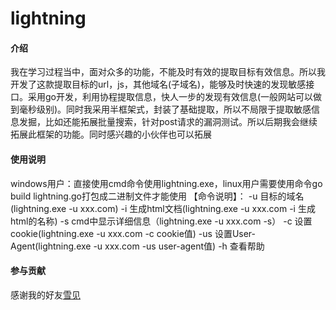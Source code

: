 # lightning

#### 介绍
我在学习过程当中，面对众多的功能，不能及时有效的提取目标有效信息。所以我开发了这款提取目标的url，js，其他域名(子域名)，能够及时快速的发现敏感接口。采用go开发，利用协程提取信息，快人一步的发现有效信息(一般网站可以做到毫秒级别)。同时我采用半框架式，封装了基础提取，所以不局限于提取敏感信息发掘，比如还能拓展批量搜索，针对post请求的漏洞测试。所以后期我会继续拓展此框架的功能。同时感兴趣的小伙伴也可以拓展

#### 使用说明
windows用户：直接使用cmd命令使用lightning.exe，linux用户需要使用命令go build  lightning.go打包成二进制文件才能使用
【命令说明】：
-u 目标的域名(lightning.exe -u xxx.com)
-i 生成html文档(lightning.exe -u xxx.com -i 生成html的名称)
-s cmd中显示详细信息（lightning.exe -u xxx.com -s）
-c 设置cookie(lightning.exe -u xxx.com -c cookie值)
-us 设置User-Agent(lightning.exe -u xxx.com -us user-agent值)
-h 查看帮助
#### 参与贡献
感谢我的好友[雪见](http://)

